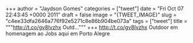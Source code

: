 
+++
author = "Jaydson Gomes"
categories = ["tweet"]
date = "Fri Oct 07 22:43:45 +0000 2011"
draft = false
image = "{TWEET_IMAGE}"
slug = "c4ee33dfa2646a776f92e5271c8e86b904be073a"
tags = ["tweet"]
title = """http://t.co/gv8Ivzhx Outd..."""
+++
http://t.co/gv8Ivzhx Outdoor em homenagem ao Jobs aqui em Porto Alegre
